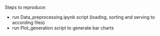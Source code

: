 Steps to reproduce:
 - run Data_preprocessing.ipynb script (loading, sorting and serving to according files)
 - run Plot_generation script to generate bar charts